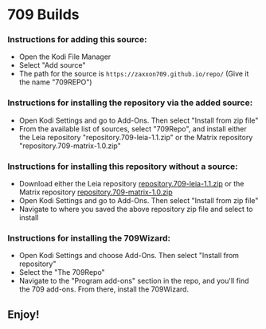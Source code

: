 # 709 Builds


### Instructions for adding this source:

<ul>
    <li>Open the Kodi File Manager</li>
    <li>Select "Add source"</li>
    <li>The path for the source is <code>https://zaxxon709.github.io/repo/</code> (Give it the name "709REPO")</li>
</ul>  



### Instructions for installing the repository via the added source:

<ul>
    <li>Open Kodi Settings and go to Add-Ons. Then select "Install from zip file"</li>
    <li>From the available list of sources, select "709Repo", and install either the Leia repository "repository.709-leia-1.1.zip" or the Matrix repository "repository.709-matrix-1.0.zip"</li>
</ul>



### Instructions for installing this repository without a source:

<ul>
    <li>Download either the Leia repository <a href="repository.709-leia-1.1.zip?file=path/<?=$row['repository.709-leia-1.1.zip']?>">repository.709-leia-1.1.zip</a> or the Matrix repository <a href="repository.709-matrix-1.0.zip?file=path/<?=$row['repository.709-matrix-1.0.zip']?>">repository.709-matrix-1.0.zip</a></li>
    <li>Open Kodi Settings and go to Add-Ons. Then select "Install from zip file"</li>
    <li>Navigate to where you saved the above repository zip file and select to install</li>
</ul>



### Instructions for installing the 709Wizard:

<ul>
    <li>Open Kodi Settings and choose Add-Ons. Then select "Install from repository"</li>
    <li>Select the "The 709Repo"</li>
    <li>Navigate to the "Program add-ons" section in the repo, and you'll find the 709 add-ons. From there, install the 709Wizard.</li>
</ul>



## Enjoy!
